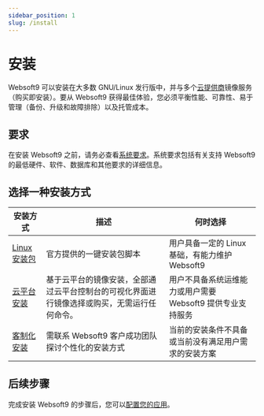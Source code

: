 ```yaml
---
sidebar_position: 1
slug: /install
---
```



# 安装

Websoft9 可以安装在大多数 GNU/Linux 发行版中，并与多个[云提供商](./install/cloud)镜像服务（购买即安装）。要从 Websoft9 获得最佳体验，您必须平衡性能、可靠性、易于管理（备份、升级和故障排除）以及托管成本。

## 要求

在安装 Websoft9 之前，请务必查看[系统要求](./install/requirements)。系统要求包括有关支持 Websoft9 的最低硬件、软件、数据库和其他要求的详细信息。

## 选择一种安装方式

| 安装方式     | 描述      | 何时选择      |
| ------------------------- | ------------- | ----------------- |
| [Linux 安装包](./install/linux)| 官方提供的一键安装包脚本| 用户具备一定的 Linux 基础，有能力维护 Websoft9 |
| [云平台安装](./install/cloud)     | 基于云平台的镜像安装，全部通过云平台控制台的可视化界面进行镜像选择或购买，无需运行任何命令。 | 用户不具备系统运维能力或用户需要 Websoft9 提供专业支持服务 |
| [客制化安装](./install/customized)       | 需联系 Websoft9 客户成功团队探讨个性化的安装方式             | 当前的安装条件不具备或当前没有满足用户需求的安装方案       |

## 后续步骤

完成安装 Websoft9 的步骤后，您可以[配置您的应用](./install/setup)。

